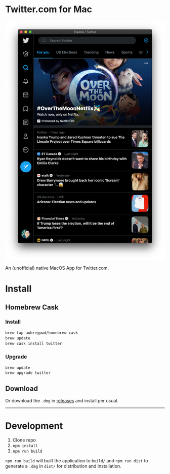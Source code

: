 # Twitter.com for Mac

<p style="text-align: center"><img src="screenshot.png"></p>

An (unofficial) native MacOS App for Twitter.com.

# Install

## Homebrew Cask

### Install

```bash
brew tap aubreypwd/homebrew-cask
brew update
brew cask install twitter
```

### Upgrade

```
brew update
brew upgrade twitter
```

## Download

Or download the `.dmg` in [releases](https://github.com/aubreypwd/twitter-mac/releases/latest) and install per usual.

---

# Development

1. Clone repo
2. `npm install`
3. `npm run build`

`npm run build` will built the application to `build/` and  `npm run dist` to generate a `.dmg` in `dist/` for distribution and installation.
